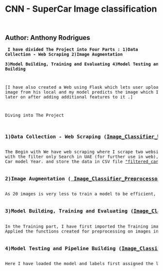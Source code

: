 <h1>CNN - SuperCar Image classification</h1><br>
<h2>Author: Anthony Rodrigues</h2>

<b><pre>
I have divided The Project into Four Parts :    1)Data Collection - Web Scraping 
                                                2)Image Augmentation  
                                                3)Model Building, Training and Evaluating
                                                4)Model Testing and Pipeline Building
</b>

[I have also created a Web using Flask which lets user upload an image from his local and my model predicts the image which I will upload later on after adding additional features to it .]

Diving into The Project 

<h3>1)Data Collection - Web Scraping (<a href="https://github.com/Sharkytony/Deep-Learning-Projects/blob/main/CNN(SuperCar%20Image%20Classification)/Image_Classifier_Webscraper.ipynb" target="_blank">Image_Classifier_Webscraper.ipynb</a>)</h3>
The Begin with We have web scraping where I scrape two websites Both containing names of Few Top SuperCar selling Brands across the World . Searched for the Same Car Brands on a popular website selling SuperCars
with the filter only Search in UAE (for further use in web), and Scraped those too. Now I use random function to randomly pick two cars of each brand as classes for the Image Classification along with the 
Car model Year. and store the data in CSV file <a href="https://github.com/Sharkytony/Deep-Learning-Projects/blob/main/CNN(SuperCar%20Image%20Classification)/filtered_cars_data.csv" target="_blank">"filtered_cars_data.csv"</a>. Again imported the csv and Downloaded 20 images of each Car_model in the data using pygoogle_image library which searches on google and downloads images which appear on the Images section.


<h3>2)Image Augmentation (<a href="https://github.com/Sharkytony/Deep-Learning-Projects/blob/main/CNN(SuperCar%20Image%20Classification)/Image_Classifier_Preprocessor.ipynb" target="_blank"> Image_Classifier_Preprocessor.ipynb</a>)</h3>
As 20 images is very less to train a model to be efficient, I have Loaded the images from the Train images folder(Not uploaded here due to large size) and applied Augmentation including Flipping, Cropping,Applying Linear Contrast, GrayScaling,  Blurring, Adding Noise, Shearing, Rotating, Scaling, Horizontal and Vertical movement(translate percent)on each Image upto 8 times (To not fall into overfitting by generating same images multiple times) and saving in the same directory from where the images are imported.

<h3>3)Model Building, Training and Evaluating (<a href="https://github.com/Sharkytony/Deep-Learning-Projects/blob/main/CNN(SuperCar%20Image%20Classification)/Image_Classifier_Model.ipynb" target="_blank">Image_Classifier_Model.ipynb</a>)</h3>
In the Training part, I have first imported the Training images path then listing the labels of each classes from the folder names in Train_images and saving the labels according to their index in the folder as a dict (<a href="https://github.com/Sharkytony/Deep-Learning-Projects/blob/main/CNN(SuperCar%20Image%20Classification)/checkpoint/label_to_index.txt">label_to_index.txt</a>). Created functions for reading the image from its path and another for decoding resizing and scaling the images . Further on Ive Defined and Splitted the Date into train and validation split
Applied the functions created for preprocessing on images in the trainand val data. Used Transfer Learning technique for this Task using InceptionV3 which is moderate in size and has good accuracy. Learning Rate Schedular To prevent Gradient Explosion and Early Stopping for Overfitting has also been applied while training the Model .Run the training for about 15 epochs and saw the model was Undergoing Overfitting condition thus resumed training for about 5 more epochs and The overfitting condition was dismissed and the model improved from 77% to 90% jump also having the training accuracy stable around 90%. Saved the model using tensorflow in  <a href="https://github.com/Sharkytony/Deep-Learning-Projects/blob/main/CNN(SuperCar%20Image%20Classification)/checkpoint/weightings.h5" target="_blank">checkpoint/weightings.h5</a>.


<h3>4)Model Testing and Pipeline Building (<a href="https://github.com/Sharkytony/Deep-Learning-Projects/blob/main/CNN(SuperCar%20Image%20Classification)/Image_Classifier_Tester.ipynb" target="_blank">Image_Classifier_Tester.ipynb</a>)</h3>
Here I have loaded the model and labels first assigned the label names as values and their index as keys. Preprocessing the Images from Test file and predicting those by the model . Created a .py file with all the preprocessing and predicting functions imported the functions in the current file saved in a pipeline and dumped the pipeline using joblib into <a href="https://github.com/Sharkytony/Deep-Learning-Projects/blob/main/CNN(SuperCar%20Image%20Classification)/pred_model.pkl" target="_blank">"pred_model.pkl"</a>.